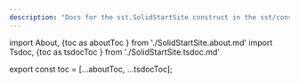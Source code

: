 ```yaml
---
description: "Docs for the sst.SolidStartSite construct in the sst/constructs package"
---
```


import About, {toc as aboutToc } from './SolidStartSite.about.md'
import Tsdoc, {toc as tsdocToc } from './SolidStartSite.tsdoc.md'

<About />
<Tsdoc />

export const toc = [...aboutToc, ...tsdocToc];
